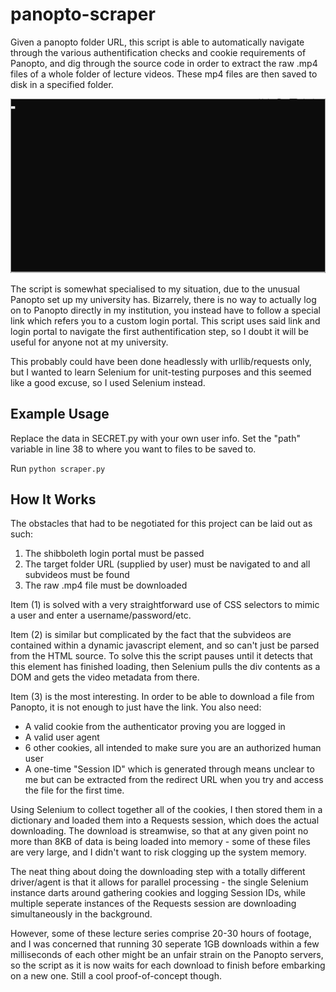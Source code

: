 # panopto-scraper

Given a panopto folder URL, this script is able to automatically navigate through the various authentification checks and cookie requirements of Panopto, and dig through the source code in order to extract the raw .mp4 files of a whole folder of lecture videos. These mp4 files are then saved to disk in a specified folder.

![Demo](scraper.gif)

The script is somewhat specialised to my situation, due to the unusual Panopto set up my university has. Bizarrely, there is no way to actually log on to Panopto directly in my institution, you instead have to follow a special link which refers you to a custom login portal. This script uses said link and login portal to navigate the first authentification step, so I doubt it will be useful for anyone not at my university.

This probably could have been done headlessly with urllib/requests only, but I wanted to learn Selenium for unit-testing purposes and this seemed like a good excuse, so I used Selenium instead.

Example Usage
-----
Replace the data in SECRET.py with your own user info.
Set the "path" variable in line 38 to where you want to files to be saved to.

Run `python scraper.py`

How It Works
-----
The obstacles that had to be negotiated for this project can be laid out as such:
 1. The shibboleth login portal must be passed
 2. The target folder URL (supplied by user) must be navigated to and all subvideos must be found
 3. The raw .mp4 file must be downloaded
 
Item (1) is solved with a very straightforward use of CSS selectors to mimic a user and enter a username/password/etc.

Item (2) is similar but complicated by the fact that the subvideos are contained within a dynamic javascript element, and so can't just be parsed from the HTML source. To solve this the script pauses until it detects that this element has finished loading, then Selenium pulls the div contents as a DOM and gets the video metadata from there.

Item (3) is the most interesting. In order to be able to download a file from Panopto, it is not enough to just have the link. You also need:
 - A valid cookie from the authenticator proving you are logged in
 - A valid user agent
 - 6 other cookies, all intended to make sure you are an authorized human user
 - A one-time "Session ID" which is generated through means unclear to me but can be extracted from the redirect URL when you try and access the file for the first time.
 
Using Selenium to collect together all of the cookies, I then stored them in a dictionary and loaded them into a Requests session, which does the actual downloading. The download is streamwise, so that at any given point no more than 8KB of data is being loaded into memory - some of these files are very large, and I didn't want to risk clogging up the system memory.

The neat thing about doing the downloading step with a totally different driver/agent is that it allows for parallel processing - the single Selenium instance darts around gathering cookies and logging Session IDs, while multiple seperate instances of the Requests session are downloading simultaneously in the background.

However, some of these lecture series comprise 20-30 hours of footage, and I was concerned that running 30 seperate 1GB downloads within a few milliseconds of each other might be an unfair strain on the Panopto servers, so the script as it is now waits for each download to finish before embarking on a new one. Still a cool proof-of-concept though.
